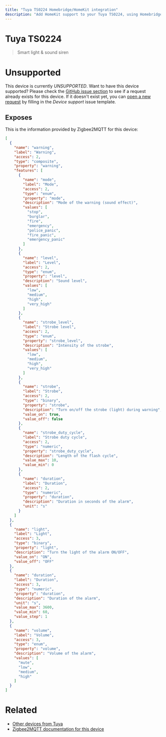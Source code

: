 ```yaml
---
title: "Tuya TS0224 Homebridge/HomeKit integration"
description: "Add HomeKit support to your Tuya TS0224, using Homebridge, Zigbee2MQTT and homebridge-z2m."
---
```

<!---
This file has been GENERATED using src/docgen/docgen.ts
DO NOT EDIT THIS FILE MANUALLY!
-->
# Tuya TS0224
> Smart light & sound siren


# Unsupported

This device is currently *UNSUPPORTED*.
Want to have this device supported? Please check the [GitHub issue section](https://github.com/itavero/homebridge-z2m/issues?q=TS0224) to see if a request already exists for this device.
If it doesn't exist yet, you can [open a new request](https://github.com/itavero/homebridge-z2m/issues/new?assignees=&labels=enhancement&template=device_support.yml&title=%5BDevice%5D+Tuya%20TS0224&model=Tuya%20TS0224&exposes=%5B%0A%20%20%7B%0A%20%20%20%20%22name%22%3A%20%22warning%22%2C%0A%20%20%20%20%22label%22%3A%20%22Warning%22%2C%0A%20%20%20%20%22access%22%3A%202%2C%0A%20%20%20%20%22type%22%3A%20%22composite%22%2C%0A%20%20%20%20%22property%22%3A%20%22warning%22%2C%0A%20%20%20%20%22features%22%3A%20%5B%0A%20%20%20%20%20%20%7B%0A%20%20%20%20%20%20%20%20%22name%22%3A%20%22mode%22%2C%0A%20%20%20%20%20%20%20%20%22label%22%3A%20%22Mode%22%2C%0A%20%20%20%20%20%20%20%20%22access%22%3A%202%2C%0A%20%20%20%20%20%20%20%20%22type%22%3A%20%22enum%22%2C%0A%20%20%20%20%20%20%20%20%22property%22%3A%20%22mode%22%2C%0A%20%20%20%20%20%20%20%20%22description%22%3A%20%22Mode%20of%20the%20warning%20(sound%20effect)%22%2C%0A%20%20%20%20%20%20%20%20%22values%22%3A%20%5B%0A%20%20%20%20%20%20%20%20%20%20%22stop%22%2C%0A%20%20%20%20%20%20%20%20%20%20%22burglar%22%2C%0A%20%20%20%20%20%20%20%20%20%20%22fire%22%2C%0A%20%20%20%20%20%20%20%20%20%20%22emergency%22%2C%0A%20%20%20%20%20%20%20%20%20%20%22police_panic%22%2C%0A%20%20%20%20%20%20%20%20%20%20%22fire_panic%22%2C%0A%20%20%20%20%20%20%20%20%20%20%22emergency_panic%22%0A%20%20%20%20%20%20%20%20%5D%0A%20%20%20%20%20%20%7D%2C%0A%20%20%20%20%20%20%7B%0A%20%20%20%20%20%20%20%20%22name%22%3A%20%22level%22%2C%0A%20%20%20%20%20%20%20%20%22label%22%3A%20%22Level%22%2C%0A%20%20%20%20%20%20%20%20%22access%22%3A%202%2C%0A%20%20%20%20%20%20%20%20%22type%22%3A%20%22enum%22%2C%0A%20%20%20%20%20%20%20%20%22property%22%3A%20%22level%22%2C%0A%20%20%20%20%20%20%20%20%22description%22%3A%20%22Sound%20level%22%2C%0A%20%20%20%20%20%20%20%20%22values%22%3A%20%5B%0A%20%20%20%20%20%20%20%20%20%20%22low%22%2C%0A%20%20%20%20%20%20%20%20%20%20%22medium%22%2C%0A%20%20%20%20%20%20%20%20%20%20%22high%22%2C%0A%20%20%20%20%20%20%20%20%20%20%22very_high%22%0A%20%20%20%20%20%20%20%20%5D%0A%20%20%20%20%20%20%7D%2C%0A%20%20%20%20%20%20%7B%0A%20%20%20%20%20%20%20%20%22name%22%3A%20%22strobe_level%22%2C%0A%20%20%20%20%20%20%20%20%22label%22%3A%20%22Strobe%20level%22%2C%0A%20%20%20%20%20%20%20%20%22access%22%3A%202%2C%0A%20%20%20%20%20%20%20%20%22type%22%3A%20%22enum%22%2C%0A%20%20%20%20%20%20%20%20%22property%22%3A%20%22strobe_level%22%2C%0A%20%20%20%20%20%20%20%20%22description%22%3A%20%22Intensity%20of%20the%20strobe%22%2C%0A%20%20%20%20%20%20%20%20%22values%22%3A%20%5B%0A%20%20%20%20%20%20%20%20%20%20%22low%22%2C%0A%20%20%20%20%20%20%20%20%20%20%22medium%22%2C%0A%20%20%20%20%20%20%20%20%20%20%22high%22%2C%0A%20%20%20%20%20%20%20%20%20%20%22very_high%22%0A%20%20%20%20%20%20%20%20%5D%0A%20%20%20%20%20%20%7D%2C%0A%20%20%20%20%20%20%7B%0A%20%20%20%20%20%20%20%20%22name%22%3A%20%22strobe%22%2C%0A%20%20%20%20%20%20%20%20%22label%22%3A%20%22Strobe%22%2C%0A%20%20%20%20%20%20%20%20%22access%22%3A%202%2C%0A%20%20%20%20%20%20%20%20%22type%22%3A%20%22binary%22%2C%0A%20%20%20%20%20%20%20%20%22property%22%3A%20%22strobe%22%2C%0A%20%20%20%20%20%20%20%20%22description%22%3A%20%22Turn%20on%2Foff%20the%20strobe%20(light)%20during%20warning%22%2C%0A%20%20%20%20%20%20%20%20%22value_on%22%3A%20true%2C%0A%20%20%20%20%20%20%20%20%22value_off%22%3A%20false%0A%20%20%20%20%20%20%7D%2C%0A%20%20%20%20%20%20%7B%0A%20%20%20%20%20%20%20%20%22name%22%3A%20%22strobe_duty_cycle%22%2C%0A%20%20%20%20%20%20%20%20%22label%22%3A%20%22Strobe%20duty%20cycle%22%2C%0A%20%20%20%20%20%20%20%20%22access%22%3A%202%2C%0A%20%20%20%20%20%20%20%20%22type%22%3A%20%22numeric%22%2C%0A%20%20%20%20%20%20%20%20%22property%22%3A%20%22strobe_duty_cycle%22%2C%0A%20%20%20%20%20%20%20%20%22description%22%3A%20%22Length%20of%20the%20flash%20cycle%22%2C%0A%20%20%20%20%20%20%20%20%22value_max%22%3A%2010%2C%0A%20%20%20%20%20%20%20%20%22value_min%22%3A%200%0A%20%20%20%20%20%20%7D%2C%0A%20%20%20%20%20%20%7B%0A%20%20%20%20%20%20%20%20%22name%22%3A%20%22duration%22%2C%0A%20%20%20%20%20%20%20%20%22label%22%3A%20%22Duration%22%2C%0A%20%20%20%20%20%20%20%20%22access%22%3A%202%2C%0A%20%20%20%20%20%20%20%20%22type%22%3A%20%22numeric%22%2C%0A%20%20%20%20%20%20%20%20%22property%22%3A%20%22duration%22%2C%0A%20%20%20%20%20%20%20%20%22description%22%3A%20%22Duration%20in%20seconds%20of%20the%20alarm%22%2C%0A%20%20%20%20%20%20%20%20%22unit%22%3A%20%22s%22%0A%20%20%20%20%20%20%7D%0A%20%20%20%20%5D%0A%20%20%7D%2C%0A%20%20%7B%0A%20%20%20%20%22name%22%3A%20%22light%22%2C%0A%20%20%20%20%22label%22%3A%20%22Light%22%2C%0A%20%20%20%20%22access%22%3A%203%2C%0A%20%20%20%20%22type%22%3A%20%22binary%22%2C%0A%20%20%20%20%22property%22%3A%20%22light%22%2C%0A%20%20%20%20%22description%22%3A%20%22Turn%20the%20light%20of%20the%20alarm%20ON%2FOFF%22%2C%0A%20%20%20%20%22value_on%22%3A%20%22ON%22%2C%0A%20%20%20%20%22value_off%22%3A%20%22OFF%22%0A%20%20%7D%2C%0A%20%20%7B%0A%20%20%20%20%22name%22%3A%20%22duration%22%2C%0A%20%20%20%20%22label%22%3A%20%22Duration%22%2C%0A%20%20%20%20%22access%22%3A%203%2C%0A%20%20%20%20%22type%22%3A%20%22numeric%22%2C%0A%20%20%20%20%22property%22%3A%20%22duration%22%2C%0A%20%20%20%20%22description%22%3A%20%22Duration%20of%20the%20alarm%22%2C%0A%20%20%20%20%22unit%22%3A%20%22s%22%2C%0A%20%20%20%20%22value_max%22%3A%203600%2C%0A%20%20%20%20%22value_min%22%3A%2060%2C%0A%20%20%20%20%22value_step%22%3A%201%0A%20%20%7D%2C%0A%20%20%7B%0A%20%20%20%20%22name%22%3A%20%22volume%22%2C%0A%20%20%20%20%22label%22%3A%20%22Volume%22%2C%0A%20%20%20%20%22access%22%3A%203%2C%0A%20%20%20%20%22type%22%3A%20%22enum%22%2C%0A%20%20%20%20%22property%22%3A%20%22volume%22%2C%0A%20%20%20%20%22description%22%3A%20%22Volume%20of%20the%20alarm%22%2C%0A%20%20%20%20%22values%22%3A%20%5B%0A%20%20%20%20%20%20%22mute%22%2C%0A%20%20%20%20%20%20%22low%22%2C%0A%20%20%20%20%20%20%22medium%22%2C%0A%20%20%20%20%20%20%22high%22%0A%20%20%20%20%5D%0A%20%20%7D%0A%5D) by filling in the _Device support_ issue template.

## Exposes

This is the information provided by Zigbee2MQTT for this device:

```json
[
  {
    "name": "warning",
    "label": "Warning",
    "access": 2,
    "type": "composite",
    "property": "warning",
    "features": [
      {
        "name": "mode",
        "label": "Mode",
        "access": 2,
        "type": "enum",
        "property": "mode",
        "description": "Mode of the warning (sound effect)",
        "values": [
          "stop",
          "burglar",
          "fire",
          "emergency",
          "police_panic",
          "fire_panic",
          "emergency_panic"
        ]
      },
      {
        "name": "level",
        "label": "Level",
        "access": 2,
        "type": "enum",
        "property": "level",
        "description": "Sound level",
        "values": [
          "low",
          "medium",
          "high",
          "very_high"
        ]
      },
      {
        "name": "strobe_level",
        "label": "Strobe level",
        "access": 2,
        "type": "enum",
        "property": "strobe_level",
        "description": "Intensity of the strobe",
        "values": [
          "low",
          "medium",
          "high",
          "very_high"
        ]
      },
      {
        "name": "strobe",
        "label": "Strobe",
        "access": 2,
        "type": "binary",
        "property": "strobe",
        "description": "Turn on/off the strobe (light) during warning",
        "value_on": true,
        "value_off": false
      },
      {
        "name": "strobe_duty_cycle",
        "label": "Strobe duty cycle",
        "access": 2,
        "type": "numeric",
        "property": "strobe_duty_cycle",
        "description": "Length of the flash cycle",
        "value_max": 10,
        "value_min": 0
      },
      {
        "name": "duration",
        "label": "Duration",
        "access": 2,
        "type": "numeric",
        "property": "duration",
        "description": "Duration in seconds of the alarm",
        "unit": "s"
      }
    ]
  },
  {
    "name": "light",
    "label": "Light",
    "access": 3,
    "type": "binary",
    "property": "light",
    "description": "Turn the light of the alarm ON/OFF",
    "value_on": "ON",
    "value_off": "OFF"
  },
  {
    "name": "duration",
    "label": "Duration",
    "access": 3,
    "type": "numeric",
    "property": "duration",
    "description": "Duration of the alarm",
    "unit": "s",
    "value_max": 3600,
    "value_min": 60,
    "value_step": 1
  },
  {
    "name": "volume",
    "label": "Volume",
    "access": 3,
    "type": "enum",
    "property": "volume",
    "description": "Volume of the alarm",
    "values": [
      "mute",
      "low",
      "medium",
      "high"
    ]
  }
]
```

# Related
* [Other devices from Tuya](../index.md#tuya)
* [Zigbee2MQTT documentation for this device](https://www.zigbee2mqtt.io/devices/TS0224.html)